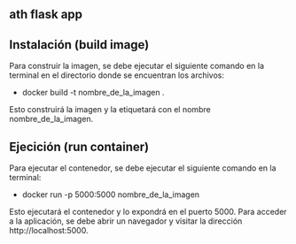 ## ath flask app

## Instalación (build image)
Para construir la imagen, se debe ejecutar el siguiente comando en la terminal en el directorio donde se encuentran los archivos:

- docker build -t nombre_de_la_imagen .

Esto construirá la imagen y la etiquetará con el nombre nombre_de_la_imagen.

## Ejecición (run container)
Para ejecutar el contenedor, se debe ejecutar el siguiente comando en la terminal:

- docker run -p 5000:5000 nombre_de_la_imagen

Esto ejecutará el contenedor y lo expondrá en el puerto 5000. Para acceder a la aplicación, se debe abrir un navegador y visitar la dirección http://localhost:5000.